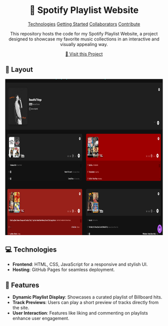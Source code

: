 
<h1 align="center" style="font-weight: bold;">🎵 Spotify Playlist Website</h1>

<p align="center">
<a href="#tech">Technologies</a>
<a href="#started">Getting Started</a>
<a href="#colab">Collaborators</a>
<a href="#contribute">Contribute</a> 
</p>


<p align="center">This repository hosts the code for my Spotify Playlist Website, a project designed to showcase my favorite music collections in an interactive and visually appealing way.</p>


<p align="center">
<a href="https://github.com/ShaanCoding">📱 Visit this Project</a>
</p>

<h2 id="layout">🎨 Layout</h2>

<p align="center">

<img src="https://github.com/fira0l/Spotify/blob/main/image.png" alt="Random Image" width="700px" height="500">
</p>

<h2 id="technologies">💻 Technologies</h2>

- **Frontend**: HTML, CSS, JavaScript for a responsive and stylish UI.
- **Hosting**: GitHub Pages for seamless deployment.

<h2 id="started">🌟 Features</h2>

- **Dynamic Playlist Display**: Showcases a curated playlist of Billboard hits.
- **Track Previews**: Users can play a short preview of tracks directly from the site.
- **User Interaction**: Features like liking and commenting on playlists enhance user engagement.
